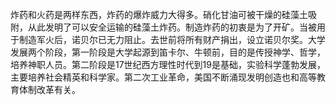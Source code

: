 炸药和火药是两样东西，炸药的爆炸威力大得多。硝化甘油可被干燥的硅藻土吸附，从此发明了可以安全运输的硅藻土炸药。制造炸药的初衷是为了开矿。当被用于制造军火后，诺贝尔已无力阻止。去世前将所有财产捐出，设立诺贝尔奖。大学发展两个阶段，第一阶段是大学起源到笛卡尔、牛顿前，目的是传授神学、哲学，培养神职人员。第二阶段是17世纪西方理性时代到19是基础，实验科学蓬勃发展，主要培养社会精英和科学家。第二次工业革命，美国不断涌现发明创造也和高等教育体制改革有关。
